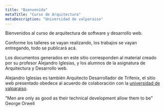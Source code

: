 ```yaml
---
title: "Bienvenida"
metaTitle: "Curso de Arquitectura"
metaDescription: "Universidad de valparaiso"
---
```


Bienvenidos al curso de arquitectura de software y desarrollo web.

Conforme los talleres se vayan realizando, los trabajos se vayan entregando, todo se publicará acá.

Los documentos generados en este sitio corresponden al material creado por su profesor Alejandro Iglesias, y los alumnos de la asignatura de Arquitectura y Desarrollo web.

Alejandro Iglesias es también Arquitecto Desarrollador de Trifenix, el sitio web presentado obedece al acuerdo de colaboración con la [universidad de valparaiso](https://transparencia.uv.cl/documentos/beneficios-y-subsidios/convenios-nacionales/2019/Rexe-02973-19.pdf).

"Men are only as good as  their technical development allow them to be"
George Orwell




